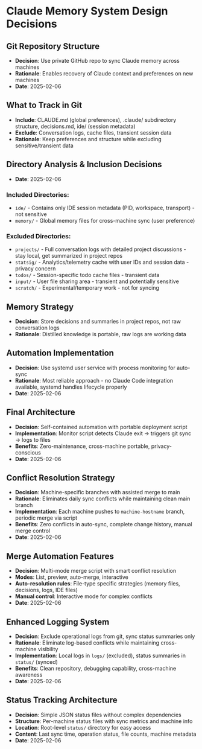 # Claude Memory System Design Decisions

## Git Repository Structure
- **Decision**: Use private GitHub repo to sync Claude memory across machines
- **Rationale**: Enables recovery of Claude context and preferences on new machines
- **Date**: 2025-02-06

## What to Track in Git
- **Include**: CLAUDE.md (global preferences), .claude/ subdirectory structure, decisions.md, ide/ (session metadata)
- **Exclude**: Conversation logs, cache files, transient session data
- **Rationale**: Keep preferences and structure while excluding sensitive/transient data

## Directory Analysis & Inclusion Decisions
- **Date**: 2025-02-06

### Included Directories:
- `ide/` - Contains only IDE session metadata (PID, workspace, transport) - not sensitive
- `memory/` - Global memory files for cross-machine sync (user preference)

### Excluded Directories:
- `projects/` - Full conversation logs with detailed project discussions - stay local, get summarized in project repos
- `statsig/` - Analytics/telemetry cache with user IDs and session data - privacy concern
- `todos/` - Session-specific todo cache files - transient data
- `input/` - User file sharing area - transient and potentially sensitive
- `scratch/` - Experimental/temporary work - not for syncing

## Memory Strategy
- **Decision**: Store decisions and summaries in project repos, not raw conversation logs
- **Rationale**: Distilled knowledge is portable, raw logs are working data

## Automation Implementation
- **Decision**: Use systemd user service with process monitoring for auto-sync
- **Rationale**: Most reliable approach - no Claude Code integration available, systemd handles lifecycle properly
- **Date**: 2025-02-06

## Final Architecture
- **Decision**: Self-contained automation with portable deployment script
- **Implementation**: Monitor script detects Claude exit → triggers git sync → logs to files
- **Benefits**: Zero-maintenance, cross-machine portable, privacy-conscious
- **Date**: 2025-02-06

## Conflict Resolution Strategy
- **Decision**: Machine-specific branches with assisted merge to main
- **Rationale**: Eliminates daily sync conflicts while maintaining clean main branch
- **Implementation**: Each machine pushes to `machine-hostname` branch, periodic merge via script
- **Benefits**: Zero conflicts in auto-sync, complete change history, manual merge control
- **Date**: 2025-02-06

## Merge Automation Features
- **Decision**: Multi-mode merge script with smart conflict resolution
- **Modes**: List, preview, auto-merge, interactive
- **Auto-resolution rules**: File-type specific strategies (memory files, decisions, logs, IDE files)
- **Manual control**: Interactive mode for complex conflicts
- **Date**: 2025-02-06

## Enhanced Logging System
- **Decision**: Exclude operational logs from git, sync status summaries only
- **Rationale**: Eliminate log-based conflicts while maintaining cross-machine visibility
- **Implementation**: Local logs in `logs/` (excluded), status summaries in `status/` (synced)
- **Benefits**: Clean repository, debugging capability, cross-machine awareness
- **Date**: 2025-02-06

## Status Tracking Architecture
- **Decision**: Simple JSON status files without complex dependencies
- **Structure**: Per-machine status files with sync metrics and machine info
- **Location**: Root-level `status/` directory for easy access
- **Content**: Last sync time, operation status, file counts, machine metadata
- **Date**: 2025-02-06